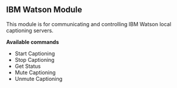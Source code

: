 ## IBM Watson Module

This module is for communicating and controlling IBM Watson local captioning servers.

**Available commands**

* Start Captioning
* Stop Captioning
* Get Status
* Mute Captioning
* Unmute Captioning
